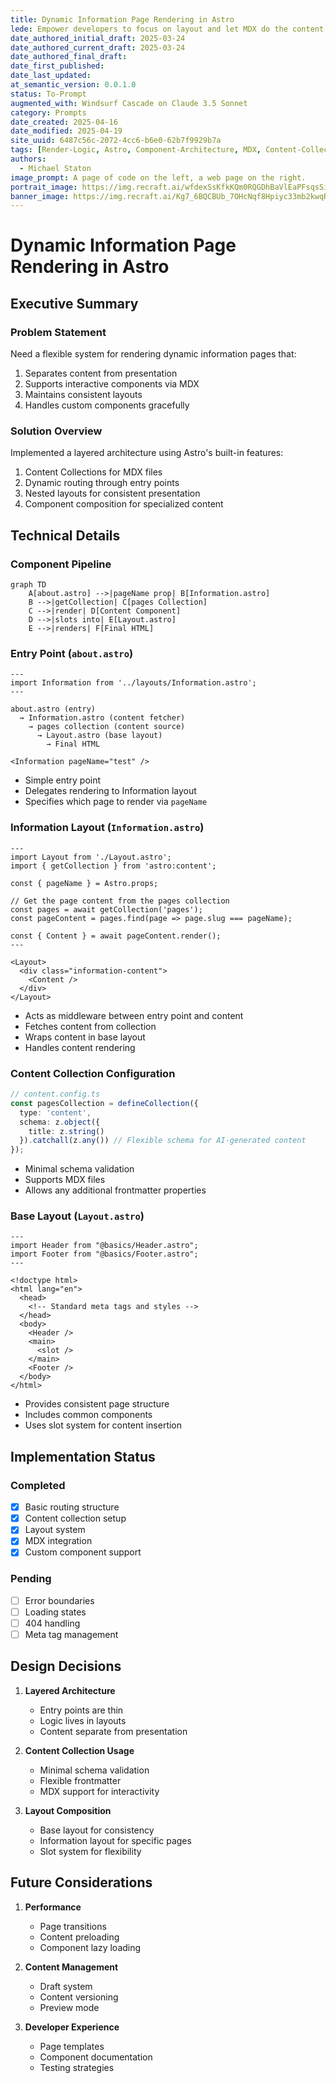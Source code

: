 ```yaml
---
title: Dynamic Information Page Rendering in Astro
lede: Empower developers to focus on layout and let MDX do the content and interaction
date_authored_initial_draft: 2025-03-24
date_authored_current_draft: 2025-03-24
date_authored_final_draft: 
date_first_published: 
date_last_updated: 
at_semantic_version: 0.0.1.0
status: To-Prompt
augmented_with: Windsurf Cascade on Claude 3.5 Sonnet
category: Prompts
date_created: 2025-04-16
date_modified: 2025-04-19
site_uuid: 6487c56c-2072-4cc6-b6e0-62b7f9929b7a
tags: [Render-Logic, Astro, Component-Architecture, MDX, Content-Collections, Dynamic-Routing, Layout-System, Content-Display]
authors:
  - Michael Staton
image_prompt: A page of code on the left, a web page on the right.
portrait_image: https://img.recraft.ai/wfdexSsKfkKQm0RQGDhBaVlEaPFsqsSiBrD50Al0KBM/rs:fit:1024:2048:0/raw:1/plain/abs://external/images/fb6248f2-133f-4294-9093-75d65c16c676
banner_image: https://img.recraft.ai/Kg7_6BQCBUb_7OHcNqf8Hpiyc33mb2kwqRgYFIAvs-A/rs:fit:2048:1024:0/raw:1/plain/abs://external/images/ec0e9b36-72c8-4746-aa96-a7768c75ee11
---
```

# Dynamic Information Page Rendering in Astro

## Executive Summary

### Problem Statement
Need a flexible system for rendering dynamic information pages that:
1. Separates content from presentation
2. Supports interactive components via MDX
3. Maintains consistent layouts
4. Handles custom components gracefully

### Solution Overview
Implemented a layered architecture using Astro's built-in features:
1. Content Collections for MDX files
2. Dynamic routing through entry points
3. Nested layouts for consistent presentation
4. Component composition for specialized content

## Technical Details

### Component Pipeline

```mermaid
graph TD
    A[about.astro] -->|pageName prop| B[Information.astro]
    B -->|getCollection| C[pages Collection]
    C -->|render| D[Content Component]
    D -->|slots into| E[Layout.astro]
    E -->|renders| F[Final HTML]
```

### Entry Point (`about.astro`)
```astro
---
import Information from '../layouts/Information.astro';
---

about.astro (entry)
  → Information.astro (content fetcher)
    → pages collection (content source)
      → Layout.astro (base layout)
        → Final HTML

<Information pageName="test" />
```
- Simple entry point
- Delegates rendering to Information layout
- Specifies which page to render via `pageName`



### Information Layout (`Information.astro`)
```astro
---
import Layout from './Layout.astro';
import { getCollection } from 'astro:content';

const { pageName } = Astro.props;

// Get the page content from the pages collection
const pages = await getCollection('pages');
const pageContent = pages.find(page => page.slug === pageName);

const { Content } = await pageContent.render();
---

<Layout>
  <div class="information-content">
    <Content />
  </div>
</Layout>
```
- Acts as middleware between entry point and content
- Fetches content from collection
- Wraps content in base layout
- Handles content rendering

### Content Collection Configuration
```typescript
// content.config.ts
const pagesCollection = defineCollection({
  type: 'content',
  schema: z.object({
    title: z.string()
  }).catchall(z.any()) // Flexible schema for AI-generated content
});
```
- Minimal schema validation
- Supports MDX files
- Allows any additional frontmatter properties

### Base Layout (`Layout.astro`)
```astro
---
import Header from "@basics/Header.astro";
import Footer from "@basics/Footer.astro";
---

<!doctype html>
<html lang="en">
  <head>
    <!-- Standard meta tags and styles -->
  </head>
  <body>
    <Header />
    <main>
      <slot />
    </main>
    <Footer />
  </body>
</html>
```
- Provides consistent page structure
- Includes common components
- Uses slot system for content insertion

## Implementation Status

### Completed
- [x] Basic routing structure
- [x] Content collection setup
- [x] Layout system
- [x] MDX integration
- [x] Custom component support

### Pending
- [ ] Error boundaries
- [ ] Loading states
- [ ] 404 handling
- [ ] Meta tag management

## Design Decisions

1. **Layered Architecture**
   - Entry points are thin
   - Logic lives in layouts
   - Content separate from presentation

2. **Content Collection Usage**
   - Minimal schema validation
   - Flexible frontmatter
   - MDX support for interactivity

3. **Layout Composition**
   - Base layout for consistency
   - Information layout for specific pages
   - Slot system for flexibility

## Future Considerations

1. **Performance**
   - Page transitions
   - Content preloading
   - Component lazy loading

2. **Content Management**
   - Draft system
   - Content versioning
   - Preview mode

3. **Developer Experience**
   - Page templates
   - Component documentation
   - Testing strategies